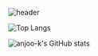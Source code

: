 ![header](https://capsule-render.vercel.app/api?type=wave&color=auto&height=300&section=header&text=capsule%20render&fontSize=90)

<!--
**anjoo-k/anjoo-k** is a ✨ _special_ ✨ repository because its `README.md` (this file) appears on your GitHub profile.

Here are some ideas to get you started:

- 🔭 I’m currently working on ...
- 🌱 I’m currently learning ...
- 👯 I’m looking to collaborate on ...
- 🤔 I’m looking for help with ...
- 💬 Ask me about ...
- 📫 How to reach me: ...
- 😄 Pronouns: ...
- ⚡ Fun fact: ...
-->

![Top Langs](https://github-readme-stats.vercel.app/api/top-langs/?username=anjoo-k&layout=compact)

![anjoo-k's GitHub stats](https://github-readme-stats.vercel.app/api?username=anjoo-k&show_icons=true&theme=radical)
